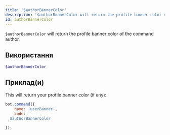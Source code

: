 ```yaml
---
title: '$authorBannerColor'
description: '$authorBannerColor will return the profile banner color of the command author.'
id: authorBannerColor
---
```


`$authorBannerColor` will return the profile banner color of the command author.

## Використання

```php
$authorBannerColor
```

## Приклад(и)

This will return your profile banner color (if any):

```javascript
bot.command({
    name: 'userBanner',
    code: `
  $authorBannerColor
  `
});
```
